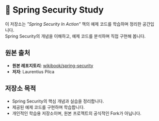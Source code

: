 # 🔐 Spring Security Study

이 저장소는 _"Spring Security In Action"_ 책의 예제 코드를 학습하며 정리한 공간입니다.  
Spring Security의 개념을 이해하고, 예제 코드를 분석하며 직접 구현해 봅니다.

## 원본 출처
- **원본 레포지토리**: [wikibook/spring-security](https://github.com/wikibook/spring-security)
- **저자**: Laurentius Pilca

## 저장소 목적
- Spring Security의 핵심 개념과 실습을 정리합니다.
- 제공된 예제 코드를 구현하며 학습합니다.
- 개인적인 학습용 저장소이며, 원본 프로젝트의 공식적인 Fork가 아닙니다.
